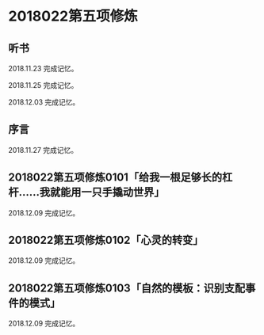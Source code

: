 # 2018022第五项修炼

## 听书

2018.11.23 完成记忆。

2018.11.25 完成记忆。

2018.12.03 完成记忆。

## 序言

2018.11.27 完成记忆。

## 2018022第五项修炼0101「给我一根足够长的杠杆……我就能用一只手撬动世界」

2018.12.09 完成记忆。

## 2018022第五项修炼0102「心灵的转变」

2018.12.09 完成记忆。

## 2018022第五项修炼0103「自然的模板：识别支配事件的模式」

2018.12.09 完成记忆。

